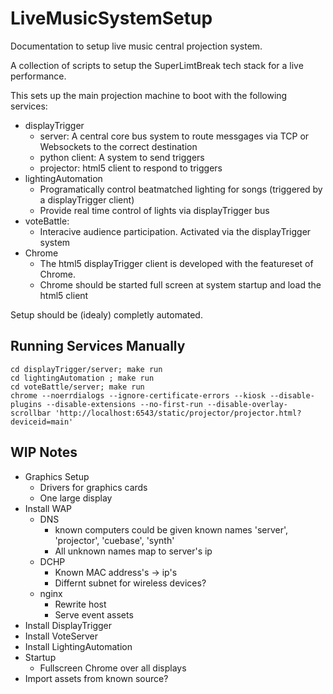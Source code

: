 LiveMusicSystemSetup
====================

Documentation to setup live music central projection system.

A collection of scripts to setup the SuperLimtBreak tech stack for a live performance.

This sets up the main projection machine to boot with the following services:

* displayTrigger
    * server: A central core bus system to route messgages via TCP or Websockets to the correct destination
    * python client: A system to send triggers
    * projector: html5 client to respond to triggers
* lightingAutomation
    * Programatically control beatmatched lighting for songs (triggered by a displayTrigger client)
    * Provide real time control of lights via displayTrigger bus
* voteBattle:
    * Interacive audience participation. Activated via the displayTrigger system
* Chrome
    * The html5 displayTrigger client is developed with the featureset of Chrome.
    * Chrome should be started full screen at system startup and load the html5 client

Setup should be (idealy) completly automated.


Running Services Manually
-------------------------

    cd displayTrigger/server; make run
    cd lightingAutomation ; make run
    cd voteBattle/server; make run
    chrome --noerrdialogs --ignore-certificate-errors --kiosk --disable-plugins --disable-extensions --no-first-run --disable-overlay-scrollbar 'http://localhost:6543/static/projector/projector.html?deviceid=main'


WIP Notes
---------

* Graphics Setup
  * Drivers for graphics cards
  * One large display
* Install WAP
  * DNS
    * known computers could be given known names 'server', 'projector', 'cuebase', 'synth'
    * All unknown names map to server's ip
  * DCHP
    * Known MAC address's -> ip's
    * Differnt subnet for wireless devices?
  * nginx
    * Rewrite host
    * Serve event assets
* Install DisplayTrigger
* Install VoteServer
* Install LightingAutomation
* Startup
  * Fullscreen Chrome over all displays
* Import assets from known source?